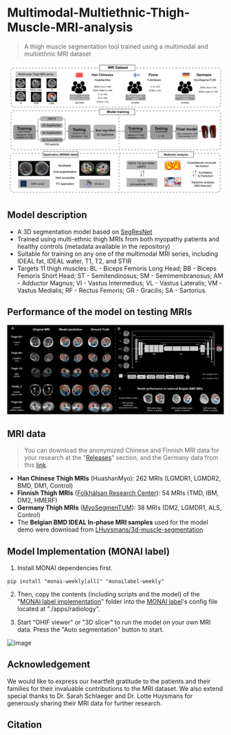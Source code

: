 # Multimodal-Multiethnic-Thigh-Muscle-MRI-analysis
> A thigh muscle segmentation tool trained using a multimodal and multiethnic MRI dataset 

![image](./Figs/Flowchart.png)


## Model description

- A 3D segmentation model based on [SegResNet](https://docs.monai.io/en/stable/_modules/monai/networks/nets/segresnet.html)
- Trained using multi-ethnic thigh MRIs from both myopathy patients and healthy controls (metadata available in the repository)
- Suitable for training on any one of the multimodal MRI series, including IDEAL fat, IDEAL water, T1, T2, and STIR
- Targets 11 thigh muscles: BL - Biceps Femoris Long Head; BB - Biceps Femoris Short Head; ST - Semitendinosus; SM - Semimembranosus; AM - Adductor Magnus; VI - Vastus Intermedius; VL - Vastus Lateralis; VM - Vastus Medialis; RF - Rectus Femoris; GR - Gracilis; SA - Sartorius.


## Performance of the model on testing MRIs
![image](./Figs/demo.png)

##  MRI data 
> You can download the anonymized Chinese and Finnish MRI data for your research at the "[Releases](https://github.com/Hirriririir/Multimodal-Multiethnic-Thigh-Muscle-MRI-analysis/releases/tag/1.0)" section, and the Germany data from this [link](https://osf.io/svwa7/?view_only=c2c980c17b3a40fca35d088a3cdd83e2). 
- **Han Chinese Thigh MRIs** (HuashanMyo): 262 MRIs (LGMDR1, LGMDR2, BMD, DM1, Control)
- **Finnish Thigh MRIs** ([Folkhälsan Research Center](https://www.folkhalsan.fi/en/knowledge/research/genetics/group-udd/)): 54 MRIs (TMD, IBM, DM2, HMERF)
- **Germany Thigh MRIs** ([MyoSegmenTUM](https://dx.plos.org/10.1371/journal.pone.0198200)): 38 MRIs (DM2, LGMDR1, ALS, Control)
- The **Belgian BMD IDEAL In-phase MRI samples** used for the model demo were download from [LHuysmans/3d-muscle-segmentation](https://github.com/LHuysmans/3d-muscle-segmentation/tree/main/data/BMD)


## Model Implementation (MONAI label)

1. Install MONAI dependencies first.

```
pip install "monai-weekly[all]" "monailabel-weekly"
```

2. Then, copy the contents (including scripts and the model) of the "[MONAI label implementation](https://drive.google.com/drive/folders/19M_ZUCMFM0fwE_Z8Hn-sD3dFMr30v59u?usp=sharing)" folder into the [MONAI label](https://monai.io/label.html)'s config file located at "./apps/radiology".


3. Start "OHIF viewer" or "3D slicer" to run the model on your own MRI data. Press the "Auto segmentation" button to start.

![image](https://github.com/Hirriririir/Multimodel-Multiethnic-Thigh-Muslce-MRI-anaysis/assets/74590379/11d3ea27-8076-4d5f-9451-f1ed6467fe20)

## Acknowledgement 

We would like to express our heartfelt gratitude to the patients and their families for their invaluable contributions to the MRI dataset. We also extend special thanks to Dr. Sarah Schlaeger and Dr. Lotte Huysmans for generously sharing their MRI data for further research. 

## Citation